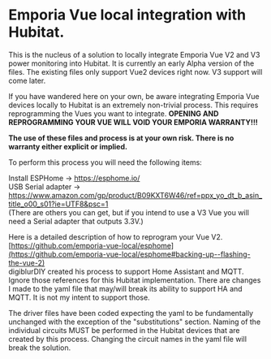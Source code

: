 <h1/>Emporia Vue local integration with Hubitat.</h1>

This is the nucleus of a solution to locally integrate Emporia Vue V2 and V3 power monitoring into Hubitat.  It is currently an early Alpha version of the files.  The existing files only support Vue2 devices right now.  V3 support will come later.

If you have wandered here on your own, be aware integrating Emporia Vue devices locally to Hubitat is an extremely non-trivial process.  This requires reprogramming the Vues you want to integrate.  <b/>OPENING AND REPROGRAMMING YOUR VUE WILL VOID YOUR EMPORIA WARRANTY!!!</b>

<b/>The use of these files and process is at your own risk.  There is no warranty either explicit or implied.</b>

To perform this process you will need the following items:

Install ESPHome -> https://esphome.io/ <br>
USB Serial adapter -> https://www.amazon.com/gp/product/B09KXT6W46/ref=ppx_yo_dt_b_asin_title_o00_s01?ie=UTF8&psc=1<br>
(There are others you can get, but if you intend to use a V3 Vue you will need a Serial adapter that outputs 3.3V.)<br>
          
Here is a detailed description of how to reprogram your Vue V2.   [https://github.com/emporia-vue-local/esphome](https://github.com/emporia-vue-local/esphome#backing-up--flashing-the-vue-2)  
digiblurDIY created his process to support Home Assistant and MQTT. Ignore those references for this Hubitat implementation.  There are changes I made to the yaml file that may/will break its ability to support HA and MQTT.  It is not my intent to support those.

The driver files have been coded expecting the yaml to be fundamentally unchanged with the exception of the "substitutions" section.  Naming of the individual circuits MUST be performed in the Hubitat devices that are created by this process.  Changing the circuit names in the yaml file will break the solution.

 
